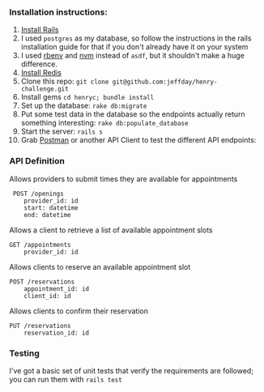 ### Installation instructions:

1. [Install Rails](https://gorails.com/setup) 
1. I used `postgres` as my database, so follow the instructions in the rails installation guide for that if you don't already have it on your system
  1. I used [rbenv](https://github.com/rbenv/rbenv) and [nvm](https://github.com/nvm-sh/nvm) instead of `asdf`, but it shouldn't make a huge difference.
1. [Install Redis](https://redis.io/docs/install/install-redis/)
1. Clone this repo: `git clone git@github.com:jeffday/henry-challenge.git`
1. Install gems `cd henryc; bundle install`
1. Set up the database: `rake db:migrate`
1. Put some test data in the database so the endpoints actually return something interesting: `rake db:populate_database`
1. Start the server: `rails s`
1. Grab [Postman](https://www.postman.com/downloads/) or another API Client to test the different API endpoints:

### API Definition

Allows providers to submit times they are available for appointments
```
 POST /openings
    provider_id: id
    start: datetime
    end: datetime
```

Allows a client to retrieve a list of available appointment slots
``` 
GET /appointments
    provider_id: id
```

Allows clients to reserve an available appointment slot
```  
POST /reservations
    appointment_id: id
    client_id: id
```

Allows clients to confirm their reservation
```  
PUT /reservations
    reservation_id: id
```

### Testing

I've got a basic set of unit tests that verify the requirements are followed; you can run them with `rails test`
